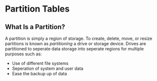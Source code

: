 # Partition Tables

## What Is a Partition?
A partition is simply a region of storage. To create, delete, move, or resize partitions is known as *partitioning* a drive or storage device. Drives are partitioned to seperate data storage into seperate regions for multiple purposes such as:

* Use of different file systems
* Seperation of system and user data
* Ease the backup up of data
